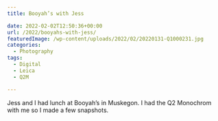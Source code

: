 ```yaml
---
title: Booyah’s with Jess

date: 2022-02-02T12:50:36+00:00
url: /2022/booyahs-with-jess/
featuredImage: /wp-content/uploads/2022/02/20220131-Q1000231.jpg
categories:
  - Photography
tags:
  - Digital
  - Leica
  - Q2M

---
```

Jess and I had lunch at Booyah&#8217;s in Muskegon. I had the Q2 Monochrom with me so I made a few snapshots.<figure class="wp-container-9 wp-block-gallery-624ad30834803 wp-block-gallery has-nested-images columns-1 is-cropped"> <figure class="wp-block-image size-large">

<img data-id="2677"  src="http://baty.net/wp-content/uploads/2022/02/20220131-Q1000241.jpg" alt=""  /></figure> <figure class="wp-block-image size-large"><img data-id="2678"  src="http://baty.net/wp-content/uploads/2022/02/20220131-Q1000237.jpg" alt=""  /></figure> <figure class="wp-block-image size-large"><img data-id="2679"  src="http://baty.net/wp-content/uploads/2022/02/20220131-Q1000236.jpg" alt=""  /></figure> <figure class="wp-block-image size-large"><img data-id="2680"  src="http://baty.net/wp-content/uploads/2022/02/20220131-Q1000234.jpg" alt=""  /></figure> <figure class="wp-block-image size-large"><img data-id="2676"  src="http://baty.net/wp-content/uploads/2022/02/20220131-Q1000231.jpg" alt=""  /></figure> </figure>